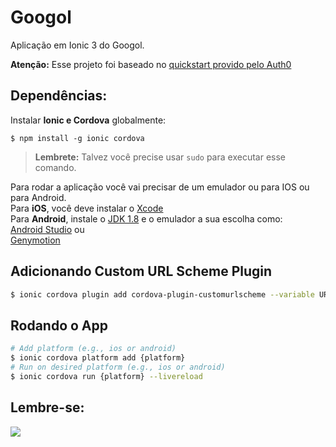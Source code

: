 # Googol

Aplicação em Ionic 3 do Googol.


**Atenção:** Esse projeto foi baseado no [quickstart provido pelo Auth0](https://github.com/auth0-samples/auth0-ionic3-samples/tree/master/01-Login) 


## Dependências:

Instalar **Ionic e Cordova** globalmente:

```
$ npm install -g ionic cordova
```

> **Lembrete:** Talvez você precise usar `sudo` para executar esse comando.

Para rodar a aplicação você vai precisar de um emulador ou para IOS ou para Android.  
Para **iOS**, você deve instalar o [Xcode](https://developer.apple.com/xcode/)  
Para **Android**, instale o [JDK 1.8](http://www.oracle.com/technetwork/java/javase/downloads/jdk8-downloads-2133151.html) e o emulador a sua escolha como:  
    [Android Studio](https://developer.android.com/studio/index.html) ou  
    [Genymotion](https://www.genymotion.com/)   


## Adicionando Custom URL Scheme Plugin

```bash
$ ionic cordova plugin add cordova-plugin-customurlscheme --variable URL_SCHEME=com.auth0.ionic --variable ANDROID_SCHEME=com.auth0.ionic --variable ANDROID_HOST=team-schedule.auth0.com --variable ANDROID_PATHPREFIX=/cordova/com.auth0.ionic/callback
```


## Rodando o App

```bash
# Add platform (e.g., ios or android)
$ ionic cordova platform add {platform}
# Run on desired platform (e.g., ios or android)
$ ionic cordova run {platform} --livereload
```


## Lembre-se:

![](http://i.imgur.com/OUkLi.gif)

